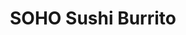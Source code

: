 ---
layout: place
title: "SOHO Sushi Burrito"
permalink: /nevada/las-vegas/soho-sushi-burrito.html
stateAbbr: NV
stateName: Nevada
cityName: Las Vegas
seo:
  name: "SOHO Sushi Burrito"
  type: Restaurant
  links: null
description: "Looking for sushi in Las Vegas, Nevada? Check out SOHO Sushi Burrito for a delightful Japanese dining experience. Enjoy a variety of sushi and other dishes i..."
place_id: ChIJa3LiiDrGyIARmaYmFIEcCcU
photos:
  - name: >-
      places/ChIJa3LiiDrGyIARmaYmFIEcCcU/photos/AeeoHcJ0NzrOVImacPRiUtbhlO4OqQOrDhJcg01xNWlu45Pu7wMeb0DgjZsd8AiZ4Cia-74pI2DLvm0CF9nyIoIS3E5ENr6xcobePoK_OPddhrVFUT8By0qE9XqQlk25YxhbQ3cfCY5oX5Ze1QpnTAV87OMsIwG6tJv_kAoUWqNBgv3dnZ_CVbJInIWNYiNpq8frbFR3PwaHBvCVEiLYA3Laq6YwwloEPMXi_dgziarhYauQChm-bKzg-FOiAvfjYmL6fDeJmnd2fAfzpFHanuMWn-ohH-aYjBWVUY7J0SQybBcV3SC2WHbL-RClZP6ZsZQ3Wt8uVNLxEb702svnYZq9359ZIXe3z4uUNvbxJ0_FsK5UMWtMevt02B0xZFHyhBsbZrfeLFHopem8qP-tDyn4zOwkulLFpjjyxSG7g_PTId8iPQ
    widthPx: 4032
    heightPx: 2649
    authorAttributions:
      - displayName: Brittany Cox
        uri: https://maps.google.com/maps/contrib/105664797753574557796
        photoUri: >-
          https://lh3.googleusercontent.com/a-/ALV-UjV-8AKlfuC0v3FFPLua85lUYG43R4qkjTLanzY9qsdgCz-JozWItg=s100-p-k-no-mo
    flagContentUri: >-
      https://www.google.com/local/imagery/report/?cb_client=maps_api_places.places_api&image_key=!1e10!2sCIHM0ogKEICAgID90aLMQQ&hl=en-US
    googleMapsUri: >-
      https://www.google.com/maps/place//data=!3m4!1e2!3m2!1sCIHM0ogKEICAgID90aLMQQ!2e10!4m2!3m1!1s0x80c8c63a88e2726b:0xc5091c811426a699
  - name: >-
      places/ChIJa3LiiDrGyIARmaYmFIEcCcU/photos/AeeoHcLPuZCaG-0RybOXfVLVdfGkkvC_S8GS27G-BWnpoIMwSUBPeqXY6ALxQLQU-ZpYwh1ixAMs9iNaTnBxbZO7jB2xrq_sF-YvXZLiE9N4C2HiyznWRn6POd-ll4ZNBUgNuuV7Eqst7Xr1D-LRiGUTzVyQLNfKGrO2rLxQhEpwrv34CmnwrbarSAwr9XcnMYpbtTC9V5tY2GxgluPGKZlMI5--S3UHH97G2fz-u9QPksMY9pKI5Dhd2HUEglCV_mupC5ISMOiBhnLeT8e9yvHugOmyI6FOjPwz_AndoWMxj649Yw
    widthPx: 2048
    heightPx: 1365
    authorAttributions:
      - displayName: SOHO Sushi Burrito
        uri: https://maps.google.com/maps/contrib/104546340428553834894
        photoUri: >-
          https://lh3.googleusercontent.com/a/ACg8ocJO6qj9_5brCc7EuvJa-PII431K-56mvlSklAccFwBRR9ZLqA=s100-p-k-no-mo
    flagContentUri: >-
      https://www.google.com/local/imagery/report/?cb_client=maps_api_places.places_api&image_key=!1e10!2sAF1QipNef3UhSRw-WkDPdmyLL1L0neLpyerqjTMFrDDD&hl=en-US
    googleMapsUri: >-
      https://www.google.com/maps/place//data=!3m4!1e2!3m2!1sAF1QipNef3UhSRw-WkDPdmyLL1L0neLpyerqjTMFrDDD!2e10!4m2!3m1!1s0x80c8c63a88e2726b:0xc5091c811426a699
  - name: >-
      places/ChIJa3LiiDrGyIARmaYmFIEcCcU/photos/AeeoHcKEsALeYFY_Zj8s-wZM0mf-WKpFrk9JQ33Ef1qdxZyRyXlHflG4U46_jBjCzo7P2RxI2wnDoUBIACqqNZVnkk7549jKHMzsfCmWNWLuCDx6q_EAbx9mzNFZiBE_1iU_mZS6AACWohVl2ZSO_K6k0b8sfGLYHGXWTdr4dj1EOFQyn7ibV6gs65kZr2mnHq9H4Op-xyEJXF4m1d2Z8SRi6C8G1ZzY1v_xDRtRTnypDheFLJzRPxnKosB5KstVUne5F4kvjBGFttOeGNeBk2dNt1UVEEXfInKf4YKC3ueEDGYqgv6Nv_7mg46N05Y1vt-bKbrIFLKrR4AiE0vJIW41Ii3wj90NuuI-NWSaFU2k8jw_Fqv0YHEl1axGmh5hgxCkYMfvOkcH2lNVVq-YEwG93ia5KFezeOUNlucg4NYIu_FBFnUV
    widthPx: 3019
    heightPx: 2695
    authorAttributions:
      - displayName: Brittany Cox
        uri: https://maps.google.com/maps/contrib/105664797753574557796
        photoUri: >-
          https://lh3.googleusercontent.com/a-/ALV-UjV-8AKlfuC0v3FFPLua85lUYG43R4qkjTLanzY9qsdgCz-JozWItg=s100-p-k-no-mo
    flagContentUri: >-
      https://www.google.com/local/imagery/report/?cb_client=maps_api_places.places_api&image_key=!1e10!2sCIHM0ogKEICAgID90aLMqQE&hl=en-US
    googleMapsUri: >-
      https://www.google.com/maps/place//data=!3m4!1e2!3m2!1sCIHM0ogKEICAgID90aLMqQE!2e10!4m2!3m1!1s0x80c8c63a88e2726b:0xc5091c811426a699
  - name: >-
      places/ChIJa3LiiDrGyIARmaYmFIEcCcU/photos/AeeoHcLDuKnJYTWHfeWN_fmeBong9nhKl6-dtOhWN3jXu_UU2eoFeuxiAZv9pDxR8U5SFrtGkt3CkbpDHV5w81SM46Vu9MhRLo49TSWgxW-lMLGCE8GSxlBXwUxHb7Y9HxLhcPLqpaKDg3THRttkV7CKJ_-8AcCDmjI7KWCGD3QGIDKeAkbbasoreKRh1Q2iwssnXQMOcaiO0lqMehZk4KtEoJrP-_weBNw_x8a6zP2mAqxc9tIx7M8hqwMjJmfe5CfqjTqedPNkmmrINuE1snAKUylNa3zN1uA5YKeME2fyOHVcRaFH797Ei6YIHj9LPUh8JS5O8jKnelYlsHofmhQgTVjEF9IK6aD3kF_HfuKfdYbVTOSmpvvqjOrDHmxj89KiymtomNQAab8fAaZj_duEx-HNN16Ale-7DzhDcK1BExrqCVFh
    widthPx: 4000
    heightPx: 3000
    authorAttributions:
      - displayName: Michael McLaughlin
        uri: https://maps.google.com/maps/contrib/107878187946669063550
        photoUri: >-
          https://lh3.googleusercontent.com/a-/ALV-UjWYR2w9j6NWWQ_RmLZKvC58IBovA_lH91bgjpfNvnvwxki0qZ8=s100-p-k-no-mo
    flagContentUri: >-
      https://www.google.com/local/imagery/report/?cb_client=maps_api_places.places_api&image_key=!1e10!2sCIHM0ogKEICAgIDN5-K5vAE&hl=en-US
    googleMapsUri: >-
      https://www.google.com/maps/place//data=!3m4!1e2!3m2!1sCIHM0ogKEICAgIDN5-K5vAE!2e10!4m2!3m1!1s0x80c8c63a88e2726b:0xc5091c811426a699
  - name: >-
      places/ChIJa3LiiDrGyIARmaYmFIEcCcU/photos/AeeoHcIA7xWJ5UmVXf5w8NbNVdwVVWQX79CmJqn-a6jrMl-h_qpMOEHBIemQ1Jo5dMPXX9cgI-s1pJxDCFivo73BDoMXdel2bpQiGGrbd4oMc_MmccnXTpb7_NPuakdeO0U9tmVejEGQtMu-s2skpT1r7k3S19tYqnd799k8S4xWdZo3hMjFrw0mD0ITPBahEiUl4TnoUdGePL9i7oOr6BmAcw7_IPnSMtLYPHds4KW1JfPtkJSng1O3myDkOSF3vj6e2T-CWwGEOi5FafglhgPFx0yFWvj6KOvMopf3dQQVjmq652qzgaIvxssHyehKL5gZCQAj_owugvC7M5mgS_rr0madDCPBHzUsjTTTY3Yfb1zNoWYLpkAFKrUHu2P1L-mbl2VlrK8m7EssKthz7Y5K2doLTZGna7vA_FW9X7C4mG1hkw
    widthPx: 3600
    heightPx: 4800
    authorAttributions:
      - displayName: Mark Thomas
        uri: https://maps.google.com/maps/contrib/113894686183425675097
        photoUri: >-
          https://lh3.googleusercontent.com/a-/ALV-UjXNyulHWD9sNlm1JIDN6n2Y4in15ti7HFCW4NlbhsR61z1ZNaQlRQ=s100-p-k-no-mo
    flagContentUri: >-
      https://www.google.com/local/imagery/report/?cb_client=maps_api_places.places_api&image_key=!1e10!2sCIHM0ogKEICAgMDIr9udbg&hl=en-US
    googleMapsUri: >-
      https://www.google.com/maps/place//data=!3m4!1e2!3m2!1sCIHM0ogKEICAgMDIr9udbg!2e10!4m2!3m1!1s0x80c8c63a88e2726b:0xc5091c811426a699
  - name: >-
      places/ChIJa3LiiDrGyIARmaYmFIEcCcU/photos/AeeoHcI_rMrOgXCPJ3pb6eHcwlwtESsFVJstxmprE1io8YmPKeOxbZz9iw-kN2F9ptqj8KOX1A_kRrreaDpCsTuXkpSCCxhjDcUSqFdbjo22ohGwUmUvLrh0osUOaeRnZ99LT7WB6pRoczAUkB4Oq9sE9FDRR-yK9oB0H6ynV3amllFQtIsCR6xi44s3AlURYw_xpT0pnOCo-ZG-6BMjMfEH43mcbjRbtYKYoKazCnUP7UmPbyIIwG9kvu-_Pl-7c-lViQN4G9Md3JvNfee4yIm3NKLFuGjaWSpVPM4zzo0sWaw0tWb9HW4eMhlsTLlUikz6ct4G2oM3RhpVtIB_ESSNPz0yrY9ozaNCw5TL6ZYVZ7n_jKnWW6ZEWg17mi9zgYCHnLnakB5t_smlT6fuVfLCCxsEHyLuky7KjzX09VGdX-vNbbE
    widthPx: 3000
    heightPx: 4000
    authorAttributions:
      - displayName: Michael McLaughlin
        uri: https://maps.google.com/maps/contrib/107878187946669063550
        photoUri: >-
          https://lh3.googleusercontent.com/a-/ALV-UjWYR2w9j6NWWQ_RmLZKvC58IBovA_lH91bgjpfNvnvwxki0qZ8=s100-p-k-no-mo
    flagContentUri: >-
      https://www.google.com/local/imagery/report/?cb_client=maps_api_places.places_api&image_key=!1e10!2sCIHM0ogKEICAgIDN5-K57AE&hl=en-US
    googleMapsUri: >-
      https://www.google.com/maps/place//data=!3m4!1e2!3m2!1sCIHM0ogKEICAgIDN5-K57AE!2e10!4m2!3m1!1s0x80c8c63a88e2726b:0xc5091c811426a699
  - name: >-
      places/ChIJa3LiiDrGyIARmaYmFIEcCcU/photos/AeeoHcK8bW_TU97yv7UCOHmdYiuhd21o-U1hDe2ugToOb9RzsQh2WIBECFZSkekaYhrNhYX4Hfzm7LBBPJf_C3Uwul08xT2RpRz_sjQkp9mRJBChQQ5UcQQxC71plP1sT9SXCuWIirxzrf7PV02SsE4MjZ3dkPUMaTQn71oHNcShAaquYI_R1-XU3O0GT45HN_6gYNFSr1r9giwTOq-YodAURutyKeQkxTya_DRbyR0Tkygl0ts11EIavCYzD_Q6QEPu58YX4Q638XDL8_TDYJPHzW2oxli8jnmlZzFiX7Ar8JWAeFyMS9oNARlK3fVSrUPQHwoJMwbYbb58ctH-Cg70xm_JFmUBTR5jy4UYL4oeqhMLXF696aq7Kc825PbJbQlUNrLnHVzTq6_kENDGP8sCID_67Vy76CrdTKa9g6B9SsgApw
    widthPx: 3000
    heightPx: 4000
    authorAttributions:
      - displayName: Michael McLaughlin
        uri: https://maps.google.com/maps/contrib/107878187946669063550
        photoUri: >-
          https://lh3.googleusercontent.com/a-/ALV-UjWYR2w9j6NWWQ_RmLZKvC58IBovA_lH91bgjpfNvnvwxki0qZ8=s100-p-k-no-mo
    flagContentUri: >-
      https://www.google.com/local/imagery/report/?cb_client=maps_api_places.places_api&image_key=!1e10!2sCIHM0ogKEICAgIDN5-K5bA&hl=en-US
    googleMapsUri: >-
      https://www.google.com/maps/place//data=!3m4!1e2!3m2!1sCIHM0ogKEICAgIDN5-K5bA!2e10!4m2!3m1!1s0x80c8c63a88e2726b:0xc5091c811426a699
  - name: >-
      places/ChIJa3LiiDrGyIARmaYmFIEcCcU/photos/AeeoHcIeVtHTXkkg5GDLBhqE3cIK4O1x0pYYFbnqIJTFt2FvMxGjrkNXZP1xEyTCELoBNuWA1mjvzmANll6QQc2sCHTExdFu7qHksxI8zeE090ZL-TX3rxpnZDT2MzOXrNju-6rTxOBymsRS0UkqCyL6QO1Zo4N_WbvVQrJHqYPrbdJr2JaiWh2g6RfyzoHQz4ydZ0qh8QXTHdkknd0P1CG7ttQp2PYODz-jaiaINvZyrkglIZkQ7dBRRar_vQ-yg6dhfwiC8vBrijc81TsUTOdpepXvY6_L1F6_DDqDnsDf-a7E41LpPNag8fxYi0_c9CYxYn2k4ZqHoPH2WOBYXBemfmiG9YcCEJXGkJzObl30A4P5kkBsjh0ykZcHZmjvEVsD3MD4oUyb_Tzre3oUNgGaFr0qaqGKJMelzCUs0gVjJDgI7Q
    widthPx: 4000
    heightPx: 3000
    authorAttributions:
      - displayName: Michael McLaughlin
        uri: https://maps.google.com/maps/contrib/107878187946669063550
        photoUri: >-
          https://lh3.googleusercontent.com/a-/ALV-UjWYR2w9j6NWWQ_RmLZKvC58IBovA_lH91bgjpfNvnvwxki0qZ8=s100-p-k-no-mo
    flagContentUri: >-
      https://www.google.com/local/imagery/report/?cb_client=maps_api_places.places_api&image_key=!1e10!2sCIHM0ogKEICAgIDN5-K5PA&hl=en-US
    googleMapsUri: >-
      https://www.google.com/maps/place//data=!3m4!1e2!3m2!1sCIHM0ogKEICAgIDN5-K5PA!2e10!4m2!3m1!1s0x80c8c63a88e2726b:0xc5091c811426a699
  - name: >-
      places/ChIJa3LiiDrGyIARmaYmFIEcCcU/photos/AeeoHcI5CjDfdaE8UBbkHb-ntDZIiUh1ZtDUXwNER0AcHvbMV20paC16jE1CQ50S1OPhRHKDXpVI0IKmENhkmc18eP6FFOkS8F8PPhZMwe99YaVlSdXOpZXZ7_IJu4p2-fcInhg65NczbDRlGpCjE-Rx4fs-XAgXHjFGeSbvr_5aq19HcNkqvgLTVW_ddy33cCb9adSPA52K73riNtJwLN9odE2_kP0lxkyWg3SxclvXY__0Uuu6Xom_HZe6_gP7mjqqz6FZXLa_Idma7es_PD6YLYJ6iXctZtL1Vkr5HJOr1Am4Qip8TglWfgJBDsgzFQidASgCEePH4ctc_DDkVbYp8aD3egQ7516QHZweNq7IJxeKa_ZR9b386-dFaVYSbQFkjNcz8w6VKFMWv_V-hnzFCr5M6iP5y989iVIE5VK8iCs
    widthPx: 4032
    heightPx: 3024
    authorAttributions:
      - displayName: NKE Global
        uri: https://maps.google.com/maps/contrib/103004479219112521724
        photoUri: >-
          https://lh3.googleusercontent.com/a-/ALV-UjVqZxnChWoi_7LnD-nfL7egUPcvi4nRDud6YIiMOCmNLx9bNNqg6g=s100-p-k-no-mo
    flagContentUri: >-
      https://www.google.com/local/imagery/report/?cb_client=maps_api_places.places_api&image_key=!1e10!2sCIHM0ogKEICAgID4-IPKWQ&hl=en-US
    googleMapsUri: >-
      https://www.google.com/maps/place//data=!3m4!1e2!3m2!1sCIHM0ogKEICAgID4-IPKWQ!2e10!4m2!3m1!1s0x80c8c63a88e2726b:0xc5091c811426a699
  - name: >-
      places/ChIJa3LiiDrGyIARmaYmFIEcCcU/photos/AeeoHcJhX79bdsj1emXB3jB_ziuaTw0v2-eEt45odtbDnx47bATBGu4BwknW_MmJSgPZfAyyiNaG3rYVi_7f4uCGcKOpt_i6bw3PPyRK_TEF96yZOKt1nX6Lc7AbKLMn2BL0_iTL1bPAhzOfZD8n7A0calKJ8UyNmUqOuGvfYxGFaq3l6T8oy_xdYDVqfoeHXttA-iRFtLFgIMNqeTuba4-8XQiGuuiAfFzOn1ipo27jx8cIH2tqW1hkThtxT82RANRc6yWhL-FtmyWOKP_KKXKjuogqtzI1CeT8i6j-Bls_Y80NL6J6f5IZN-n7IhUOlq0hMKwNodRxnt0MJz4UPbZpu8xmIt7R1NtKLs_gRHpOE6_42sSyam1GuSzeLdzTEbAVn2wFlUR9-rNSmnSmqqjyCcu5Pt7QmL8-65oZZAncjHBFfg
    widthPx: 756
    heightPx: 790
    authorAttributions:
      - displayName: Marty V
        uri: https://maps.google.com/maps/contrib/101419522905691553979
        photoUri: >-
          https://lh3.googleusercontent.com/a/ACg8ocKb3PI1HX_XJdswWAXfSXT5D4biu_nxfAmFlkUCkiNRWmjy4g=s100-p-k-no-mo
    flagContentUri: >-
      https://www.google.com/local/imagery/report/?cb_client=maps_api_places.places_api&image_key=!1e10!2sCIHM0ogKEICAgIDexa_bZA&hl=en-US
    googleMapsUri: >-
      https://www.google.com/maps/place//data=!3m4!1e2!3m2!1sCIHM0ogKEICAgIDexa_bZA!2e10!4m2!3m1!1s0x80c8c63a88e2726b:0xc5091c811426a699
address: 6040 Badura Ave, Las Vegas, NV 89118, USA
street: 6040 Badura Ave
city: Las Vegas
state: NV
zip: '89118'
country: USA
neighborhood: null
latitude: '36.063189'
longitude: '-115.223680'
accessibility_options:
  wheelchairAccessibleParking: true
  wheelchairAccessibleEntrance: true
  wheelchairAccessibleRestroom: true
  wheelchairAccessibleSeating: true
business_status: OPERATIONAL
name: SOHO Sushi Burrito
google_maps_links:
  directionsUri: >-
    https://www.google.com/maps/dir//''/data=!4m7!4m6!1m1!4e2!1m2!1m1!1s0x80c8c63a88e2726b:0xc5091c811426a699!3e0
  placeUri: https://maps.google.com/?cid=14197910640976635545
  writeAReviewUri: >-
    https://www.google.com/maps/place//data=!4m3!3m2!1s0x80c8c63a88e2726b:0xc5091c811426a699!12e1
  reviewsUri: >-
    https://www.google.com/maps/place//data=!4m4!3m3!1s0x80c8c63a88e2726b:0xc5091c811426a699!9m1!1b1
  photosUri: >-
    https://www.google.com/maps/place//data=!4m3!3m2!1s0x80c8c63a88e2726b:0xc5091c811426a699!10e5
primary_type: Sushi Restaurant
opening_hours:
  regular: null
  current: null
secondary_opening_hours:
  regular:
    weekdayDescriptions: null
    type: null
  current:
    weekdayDescriptions: null
    type: null
phone: null
price_level: null
price_range: null
rating: null
rating_count: 0
website: null
reviews: null
parking_options: null
payment_options: null
allow_dogs: null
curbside_pickup: null
delivery: null
dine_in: null
good_for_children: null
good_for_groups: null
good_for_sports: null
live_music: null
menu_for_children: null
outdoor_seating: null
reservable: null
restroom: null
serves_beer: null
serves_breakfast: null
serves_brunch: null
serves_cocktails: null
serves_coffee: null
serves_dinner: null
serves_dessert: null
serves_lunch: null
serves_vegetarian_food: null
serves_wine: null
takeout: null
summary: null

---